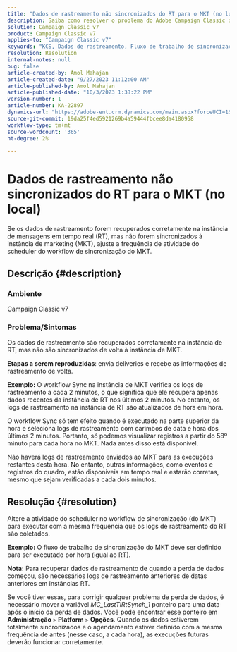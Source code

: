 ```yaml
---
title: "Dados de rastreamento não sincronizados do RT para o MKT (no local)"
description: Saiba como resolver o problema do Adobe Campaign Classic de sincronização de dados de rastreamento do RT para o MKT (no local).
solution: Campaign Classic v7
product: Campaign Classic v7
applies-to: "Campaign Classic v7"
keywords: "KCS, Dados de rastreamento, Fluxo de trabalho de sincronização, Adobe Campaign Classic v7, RT, MKT"
resolution: Resolution
internal-notes: null
bug: false
article-created-by: Amol Mahajan
article-created-date: "9/27/2023 11:12:00 AM"
article-published-by: Amol Mahajan
article-published-date: "10/3/2023 1:38:22 PM"
version-number: 1
article-number: KA-22897
dynamics-url: "https://adobe-ent.crm.dynamics.com/main.aspx?forceUCI=1&pagetype=entityrecord&etn=knowledgearticle&id=e30741ac-265d-ee11-be6f-6045bd006c82"
source-git-commit: 19da25f4ed5921269b4a59444fbcee8da4180958
workflow-type: tm+mt
source-wordcount: '365'
ht-degree: 2%

---
```


# Dados de rastreamento não sincronizados do RT para o MKT (no local)


Se os dados de rastreamento forem recuperados corretamente na instância de mensagens em tempo real (RT), mas não forem sincronizados à instância de marketing (MKT), ajuste a frequência de atividade do scheduler do workflow de sincronização do MKT.

## Descrição {#description}


### Ambiente

Campaign Classic v7



### Problema/Sintomas

Os dados de rastreamento são recuperados corretamente na instância de RT, mas não são sincronizados de volta à instância de MKT.



<b>Etapas a serem reproduzidas</b>: envia deliveries e recebe as informações de rastreamento de volta.



<b>Exemplo:</b> O workflow Sync na instância de MKT verifica os logs de rastreamento a cada 2 minutos, o que significa que ele recupera apenas dados recentes da instância de RT nos últimos 2 minutos. No entanto, os logs de rastreamento na instância de RT são atualizados de hora em hora.

O workflow Sync só tem efeito quando é executado na parte superior da hora e seleciona logs de rastreamento com carimbos de data e hora dos últimos 2 minutos. Portanto, só podemos visualizar registros a partir do 58º minuto para cada hora no MKT. Nada antes disso está disponível.

Não haverá logs de rastreamento enviados ao MKT para as execuções restantes desta hora. No entanto, outras informações, como eventos e registros do quadro, estão disponíveis em tempo real e estarão corretas, mesmo que sejam verificadas a cada dois minutos.


## Resolução {#resolution}


Altere a atividade do scheduler no workflow de sincronização (do MKT) para executar com a mesma frequência que os logs de rastreamento do RT são coletados.

<b>Exemplo:</b> O fluxo de trabalho de sincronização do MKT deve ser definido para ser executado por hora (igual ao RT).

<b>Nota:</b> Para recuperar dados de rastreamento de quando a perda de dados começou, são necessários logs de rastreamento anteriores de datas anteriores em instâncias RT.

Se você tiver essas, para corrigir qualquer problema de perda de dados, é necessário mover a variável *MC_LastTlRtSynch_1* ponteiro para uma data após o início da perda de dados. Você pode encontrar esse ponteiro em <b>Administração</b> `>`  <b>Platform</b> `>`  <b>Opções</b>. Quando os dados estiverem totalmente sincronizados e o agendamento estiver definido com a mesma frequência de antes (nesse caso, a cada hora), as execuções futuras deverão funcionar corretamente.
